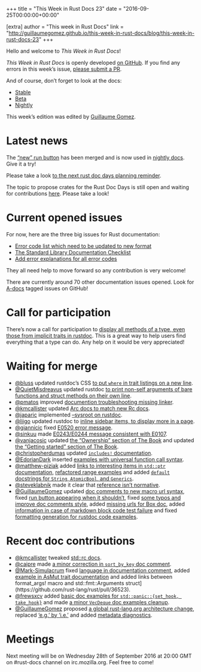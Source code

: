 +++
title = "This Week in Rust Docs 23"
date = "2016-09-25T00:00:00+00:00"

[extra]
author = "This week in Rust Docs"
link = "http://guillaumegomez.github.io/this-week-in-rust-docs/blog/this-week-in-rust-docs-23"
+++
<p>Hello and welcome to <em>This Week in Rust Docs</em>!</p>

<p><em>This Week in Rust Docs</em> is openly developed <a href="https://github.com/GuillaumeGomez/this-week-in-rust-docs">on GitHub</a>.
If you find any errors in this week’s issue, <a href="https://github.com/GuillaumeGomez/this-week-in-rust-docs/pulls">please submit a PR</a>.</p>

<p>And of course, don’t forget to look at the docs:</p>

<ul>
  <li><a href="https://doc.rust-lang.org/">Stable</a></li>
  <li><a href="http://doc.rust-lang.org/beta/">Beta</a></li>
  <li><a href="http://doc.rust-lang.org/nightly/">Nightly</a></li>
</ul>

<p>This week’s edition was edited by <a href="https://github.com/GuillaumeGomez">Guillaume Gomez</a>.</p>

<h1 id="latest-news">Latest news</h1>

<p>The <a href="https://github.com/rust-lang/rust/pull/36334">“new” run button</a> has been merged and is now used in <a href="https://doc.rust-lang.org/nightly/std/">nightly docs</a>. Give it a try!</p>

<p>Please take a look <a href="https://users.rust-lang.org/t/reminder-planning-the-next-rust-doc-days/6901">to the next rust doc days planning reminder</a>.</p>

<p>The topic to propose crates for the Rust Doc Days is still open and waiting for contributions <a href="https://users.rust-lang.org/t/call-for-proposals-for-next-rust-doc-days-crates/6685">here</a>. Please take a look!</p>

<h1 id="current-opened-issues">Current opened issues</h1>

<p>For now, here are the three big issues for Rust documentation:</p>

<ul>
  <li><a href="https://github.com/rust-lang/rust/issues/35233">Error code list which need to be updated to new format</a></li>
  <li><a href="https://github.com/rust-lang/rust/issues/29329">The Standard Library Documentation Checklist</a></li>
  <li><a href="https://github.com/rust-lang/rust/issues/32777">Add error explanations for all error codes</a></li>
</ul>

<p>They all need help to move forward so any contribution is very welcome!</p>

<p>There are currently around 70 other documentation issues opened. Look for <a href="https://github.com/rust-lang/rust/issues?q=is%3Aopen+is%3Aissue+label%3AA-docs">A-docs</a> tagged issues on GitHub!</p>

<h1 id="call-for-participation">Call for participation</h1>

<p>There’s now a call for participation to <a href="https://github.com/rust-lang/rust/issues/33772">display all methods of a type, even those from implicit traits in rustdoc</a>. This is a great way to help users find everything that a type can do. Any help on it would be very appreciated!</p>

<h1 id="waiting-for-merge">Waiting for merge</h1>

<ul>
  <li><a href="https://github.com/bluss">@bluss</a> updated rustdoc’s CSS <a href="https://github.com/rust-lang/rust/pull/36676">to put <code class="highlighter-rouge">where</code> in trait listings on a new line</a>.</li>
  <li><a href="https://github.com/QuietMisdreavus">@QuietMisdreavus</a> updated rustdoc <a href="https://github.com/rust-lang/rust/pull/36679">to print non-self arguments of bare functions and struct methods on their own line</a>.</li>
  <li><a href="https://github.com/pmatos">@pmatos</a> improved <a href="https://github.com/rust-lang/rust/pull/36672">documention troubleshooting missing linker</a>.</li>
  <li><a href="https://github.com/kmcallister">@kmcallister</a> updated <a href="https://github.com/rust-lang/rust/pull/36665">Arc docs to match new Rc docs</a>.</li>
  <li><a href="https://github.com/japaric">@japaric</a> implemented <a href="https://github.com/rust-lang/rust/pull/36586">–sysroot on rustdoc</a>.</li>
  <li><a href="https://github.com/liigo">@liigo</a> updated rustdoc to <a href="https://github.com/rust-lang/rust/pull/36644">inline sidebar items, to display more in a page</a>.</li>
  <li><a href="https://github.com/giannicic">@giannicic</a> fixed <a href="https://github.com/rust-lang/rust/pull/36652">E0520 error message</a>.</li>
  <li><a href="https://github.com/sinkuu">@sinkuu</a> made <a href="https://github.com/rust-lang/rust/pull/36615">E0243/E0244 message consistent with E0107</a>.</li>
  <li><a href="https://github.com/vanjacosic">@vanjacosic</a> updated <a href="https://github.com/rust-lang/rust/pull/36564">the “Ownership” section of The Book</a> and updated <a href="https://github.com/rust-lang/rust/pull/36563">the “Getting started” section of The Book</a>.</li>
  <li><a href="https://github.com/christopherdumas">@christopherdumas</a> updated <a href="https://github.com/rust-lang/rust/pull/36404"><code class="highlighter-rouge">includes!</code> documentation</a>.</li>
  <li><a href="https://github.com/EdorianDark">@EdorianDark</a> inserted <a href="https://github.com/rust-lang/rust/pull/36248">examples with universal function call syntax</a>.</li>
  <li><a href="https://github.com/matthew-piziak">@matthew-piziak</a> added <a href="https://github.com/rust-lang/rust/pull/35880">links to interesting items in <code class="highlighter-rouge">std::ptr</code> documentation</a>, <a href="https://github.com/rust-lang/rust/pull/35759">refactored range examples</a> and added <a href="https://github.com/rust-lang/rust/pull/36364"><code class="highlighter-rouge">default</code> docstrings for <code class="highlighter-rouge">String</code>, <code class="highlighter-rouge">AtomicBool</code>, and <code class="highlighter-rouge">Generics</code></a>.</li>
  <li><a href="https://github.com/steveklabnik">@steveklabnik</a> made it clear that <a href="https://github.com/rust-lang/rust/pull/35102">reference isn’t normative</a>.</li>
  <li><a href="https://github.com/GuillaumeGomez">@GuillaumeGomez</a> updated <a href="https://github.com/rust-lang/rust/pull/36535">doc comments to new macro url syntax</a>, fixed <a href="https://github.com/rust-lang/rust/pull/36637">run button appearing when it shouldn’t</a>, fixed <a href="https://github.com/rust-lang/rust/pull/36623">some typos and improve doc comments style</a>, added <a href="https://github.com/rust-lang/rust/pull/36576">missing urls for Box doc</a>, added <a href="https://github.com/rust-lang/rust/pull/36320">information in case of markdown block code test failure</a> and fixed <a href="https://github.com/rust-lang/rust/pull/35012">formatting generation for rustdoc code examples</a>.</li>
</ul>

<h1 id="recent-doc-contributions">Recent doc contributions</h1>

<ul>
  <li><a href="https://github.com/kmcallister">@kmcallister</a> tweaked <a href="https://github.com/rust-lang/rust/pull/36571">std::rc docs</a>.</li>
  <li><a href="https://github.com/caipre">@caipre</a> made <a href="https://github.com/rust-lang/rust/pull/36600">a minor correction in <code class="highlighter-rouge">sort_by_key</code> doc comment</a>.</li>
  <li><a href="https://github.com/Mark-Simulacrum">@Mark-Simulacrum</a> fixed <a href="https://github.com/rust-lang/rust/pull/36521">language in documentation comment</a>, added <a href="https://github.com/rust-lang/rust/pull/36519">example in AsMut trait documentation</a> and added links between format_args! macro and std::fmt::Arguments struct](https://github.com/rust-lang/rust/pull/36523).</li>
  <li><a href="https://github.com/frewsxcv">@frewsxcv</a> added <a href="https://github.com/rust-lang/rust/pull/36390">basic doc examples for <code class="highlighter-rouge">std::panic::{set_hook, take_hook}</code></a> and made <a href="https://github.com/rust-lang/rust/pull/36664">a minor <code class="highlighter-rouge">VecDeque</code> doc examples cleanup</a>.</li>
  <li><a href="https://github.com/GuillaumeGomez">@GuillaumeGomez</a> proposed <a href="https://github.com/rust-lang/rust-www/pull/533">a global rust-lang.org architecture change</a>, replaced <a href="https://github.com/rust-lang/rust/pull/36578">‘e.g.’ by ‘i.e.’</a> and added <a href="https://github.com/rust-lang/rust/pull/36102">metadata diagnostics</a>.</li>
</ul>

<h1 id="meetings">Meetings</h1>

<p>Next meeting will be on Wednesday 28th of September 2016 at 20:00 GMT on #rust-docs channel on irc.mozilla.org. Feel free to come!</p>